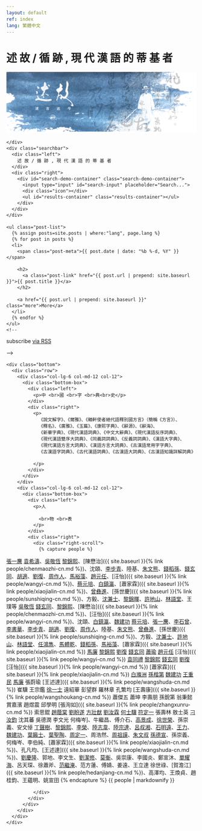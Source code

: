 ```yaml
---
layout: default
ref: index
lang: 繁體中文
---
```


<div class="home-page">

  <div class="container">
    <h1 class="page-heading">述 故 / 循 跡 , 現 代 漢 語 的 蒂 基 者
</h1>
    <div class="home-banner">
      <img alt="" src="/assets/images/banner.png">

    </div>
    <div class="searchbar">
      <div class="left">
        述 故 / 循 跡 , 現 代 漢 語 的 蒂 基 者
      </div>
      <div class="right">
        <div id="search-demo-container" class="search-demo-container">
          <input type="input" id="search-input" placeholder="Search...">
          <div class="icon"></div>
          <ul id="results-container" class="results-container"></ul>
        </div>
      </div>
    </div>

    <ul class="post-list">
      {% assign posts=site.posts | where:"lang", page.lang %}
      {% for post in posts %}
      <li>
        <span class="post-meta">{{ post.date | date: "%b %-d, %Y" }}</span>

        <h2>
          <a class="post-link" href="{{ post.url | prepend: site.baseurl }}">{{ post.title }}</a>
        </h2>

        <a href="{{ post.url | prepend: site.baseurl }}" class="more">More</a>
      </li>
      {% endfor %}
    </ul>
    <!--
  <p class="rss-subscribe">subscribe <a href="{{ "/feed.xml" | prepend: site.baseurl }}">via RSS</a></p> -->


    <div class="bottom">
      <div class="row">
        <div class="col-lg-6 col-md-12 col-12">
          <div class="bottom-box">
            <div class="left">
              <p>中 <br>國 <br>字 <br>典<br>史</p>
            </div>
            <div class="right">
              <p>
                《說文解字》、《爾雅》、《輏軒使者絕代語釋別國方言》（簡稱《方言》）、
                《釋名》、《廣雅》、《玉篇》、《康熙字典》、《辭源》、《辭海》、
                《新華字典》、《現代漢語詞典》、《中文大辭典》、《現代漢語反序詞典》、
                《現代漢語雙序大詞典》、《同義詞詞典》、《反義詞詞典》、《漢語大字典》、
                《現代漢語方言大詞典》、《漢語方言大詞典》、《古漢語常用字字典》、
                《古漢語字詞典》、《古代漢語詞典》、《古漢語大詞典》、《古漢語知識詳解詞典》

              </p>
            </div>
          </div>
        </div>
        <div class="col-lg-6 col-md-12 col-12">
          <div class="bottom-box">
            <div class="left">
              <p>人

                <br>物 <br>表
              </p>
            </div>
            <div class="right">
              <div class="right-scroll">
                {% capture people %}


[張一麐](https://baike.baidu.com/item/張一麐)
[袁希濤](https://baike.baidu.com/item/袁希濤)、[吳敬恆](https://baike.baidu.com/item/吳敬恆)
[黎錦熙](https://baike.baidu.com/item/黎錦熙)、[陳懋治]({{ site.baseurl }}{% link people/chenmaozhi-cn.md %})、沈頤、[李步青](https://baike.baidu.com/item/李步青)、陸基、[朱文熊](https://baike.baidu.com/item/朱文熊)、[錢稻孫](https://baike.baidu.com/item/錢稻孫)、[錢玄同](https://baike.baidu.com/item/錢玄同)、[胡適](https://baike.baidu.com/item/胡適)、[劉復](https://baike.baidu.com/item/劉復)、[周作人](https://baike.baidu.com/item/周作人)、[馬裕藻](https://baike.baidu.com/item/馬裕藻)、[趙元任](https://baike.baidu.com/item/趙元任)、[汪怡]({{ site.baseurl }}{% link people/wangyi-cn.md %})、[蔡元培](https://baike.baidu.com/item/蔡元培/119206)、[白鎮瀛](https://baike.baidu.com/item/白滌洲)、[蕭家霖]({{ site.baseurl }}{% link people/xiaojialin-cn.md %})、[曾彝進](https://baike.baidu.com/item/曾彝進)、[孫世慶]({{ site.baseurl }}{% link people/sunshiqing-cn.md %})、方毅、[沈兼士](https://baike.baidu.com/item/沈兼士)、[黎錦暉](https://baike.baidu.com/item/黎錦暉)、[許地山](https://baike.baidu.com/item/許地山)、[林語堂](https://baike.baidu.com/item/林語堂)、王璞等
[吳敬恆](https://baike.baidu.com/item/吳敬恆)
[錢玄同](https://baike.baidu.com/item/錢玄同)、[黎錦熙](https://baike.baidu.com/item/黎錦熙)、[陳懋治]({{ site.baseurl }}{% link people/chenmaozhi-cn.md %})、[汪怡]({{ site.baseurl }}{% link people/wangyi-cn.md %})、沈頤、[白鎮瀛](https://baike.baidu.com/item/白滌洲)、[魏建功](https://baike.baidu.com/item/魏建功/1116970)
[蔡元培](https://baike.baidu.com/item/蔡元培/119206)、[張一麐](https://baike.baidu.com/item/張一麐)、[李石曾](https://baike.baidu.com/item/李石曾)、[李書華](https://baike.baidu.com/item/李書華)、[李步青](https://baike.baidu.com/item/李步青)、[胡適](https://baike.baidu.com/item/胡適)、[劉復](https://baike.baidu.com/item/劉復)、[周作人](https://baike.baidu.com/item/周作人)、陸基、[朱文熊](https://baike.baidu.com/item/朱文熊)、[曾彝進](https://baike.baidu.com/item/曾彝進)、[孫世慶]({{ site.baseurl }}{% link people/sunshiqing-cn.md %})、方毅、[沈兼士](https://baike.baidu.com/item/沈兼士)、[許地山](https://baike.baidu.com/item/許地山)、[林語堂](https://baike.baidu.com/item/林語堂)、[任鴻雋](https://baike.baidu.com/item/任鴻雋)、[馬體乾](https://baike.baidu.com/item/馬體乾)、[錢稻孫](https://baike.baidu.com/item/錢稻孫)、[馬裕藻](https://baike.baidu.com/item/馬裕藻)、[蕭家霖]({{ site.baseurl }}{% link people/xiaojialin-cn.md %})
[馬廉](https://baike.baidu.com/item/馬廉)
[黎錦熙](https://baike.baidu.com/item/黎錦熙)
[劉復](https://baike.baidu.com/item/劉復)
[錢玄同](https://baike.baidu.com/item/錢玄同)
[蕭瑜](https://baike.baidu.com/item/蕭瑜)
[趙元任](https://baike.baidu.com/item/趙元任)
[汪怡]({{ site.baseurl }}{% link people/wangyi-cn.md %})
[袁同禮](https://baike.baidu.com/item/袁同禮)
[黎錦熙](https://baike.baidu.com/item/黎錦熙)
[錢玄同](https://baike.baidu.com/item/錢玄同)
[劉復](https://baike.baidu.com/item/劉復)
[汪怡]({{ site.baseurl }}{% link people/wangyi-cn.md %})
[蕭家霖]({{ site.baseurl }}{% link people/xiaojialin-cn.md %})
[白滌洲](https://baike.baidu.com/item/白滌洲)
[孫楷第](https://baike.baidu.com/item/孫楷第)
[魏建功](https://baike.baidu.com/item/魏建功/1116970)
[王重民](https://baike.baidu.com/item/王重民)
[馬廉](https://baike.baidu.com/item/馬廉)
張蔚瑜
[王述達]({{ site.baseurl }}{% link people/wangshuda-cn.md %})
崔驥
王宗鑑
[徐一士](https://baike.baidu.com/item/徐一士)
遠紹華
彭望群
羅林章
孔繁均
[王壽康]({{ site.baseurl }}{% link people/wangshoukang-cn.md %})
蕭傑五
蕭坤
李壽朋
孫銳第
翁秉懿
賞嘉濱
趙煜震
邱學明
[張洵如]({{ site.baseurl }}{% link people/zhangxunru-cn.md %})
索思錕
[趙蔭棠](https://baike.baidu.com/item/趙蔭棠)
[劉盼遂](https://baike.baidu.com/item/劉盼遂)
[方壯猷](https://baike.baidu.com/item/方壯猷)
[劉汝霖](https://baike.baidu.com/item/劉汝霖)
[何士驥](https://baike.baidu.com/item/何士驥)
[符定一](https://baike.baidu.com/item/符定一)
張壽林
敖士英
[刁汝鈞](https://baike.baidu.com/item/刁汝鈞)
沈其蕃
吳德潤
李文光
何梅岑]、牛繼昌、傅介石、[高景成](https://baike.baidu.com/item/高景成)、[徐世榮](https://baike.baidu.com/item/徐世榮/1142033)、孫崇義、安文倬
[丁聲樹](https://baike.baidu.com/item/丁聲樹)、[黎錦熙](https://baike.baidu.com/item/黎錦熙)、[李榮](https://baike.baidu.com/item/李榮/132357)、[陸志韋](https://baike.baidu.com/item/陸志韋)、[陸宗達](https://baike.baidu.com/item/陸宗達)、[呂叔湘](https://baike.baidu.com/item/呂叔湘)、[石明遠](https://baike.baidu.com/item/石明遠)、[王力](https://baike.baidu.com/item/王力/3888)、[魏建功](https://baike.baidu.com/item/魏建功/1116970)、[葉籟士](https://baike.baidu.com/item/葉籟士)、[葉聖陶](https://baike.baidu.com/item/葉聖陶)、[周定一](https://baike.baidu.com/item/周定一/5825154)、周浩然、[周祖謨](https://baike.baidu.com/item/周祖謨)、[朱文叔](https://baike.baidu.com/item/朱文叔)
[孫德宣](https://baike.baidu.com/item/孫德宣)、孫崇義、何梅岑、李伯純、[蕭家霖]({{ site.baseurl }}{% link people/xiaojialin-cn.md %})、孔凡均、[王述達]({{ site.baseurl }}{% link people/wangshuda-cn.md %})、[劉慶隆](https://baike.baidu.com/item/劉慶隆)、郭地、李文生、[劉潔修](https://baike.baidu.com/item/劉潔修)、[莫衡](https://baike.baidu.com/item/莫衡/5404038)、吳崇康、李國炎、鄭宣沐、[單耀海](https://baike.baidu.com/item/單耀海)、呂天琛、徐蕭斧、[范繼淹](https://baike.baidu.com/item/范繼淹)、范方蓮、傅婧、姜遠、王立達
徐世祿、[賀澹江]({{ site.baseurl }}{% link people/hedanjiang-cn.md %})、高澤均、王煥貞、趙桂鈞、王蘊明、姚宣田
                {% endcapture %}
                {{ people | markdownify }}

              </div>
            </div>
          </div>
        </div>
      </div>
    </div>
  </div>
</div>

<script src="{{ site.baseurl }}/assets/js/simple-jekyll-search.js"></script>

<script>
  window.simpleJekyllSearch = new SimpleJekyllSearch({
    searchInput: document.getElementById('search-input'),
    resultsContainer: document.getElementById('results-container'),
    json: '{{ site.baseurl }}/search-tw.json',
    searchResultTemplate: '<li><a href="{url}?query={query}" title="{desc}">{title}</a></li>',
    noResultsText: '<li>No results found.</li>',
    limit: 10,
    fuzzy: false,
    exclude: ['Welcome']
  })
</script>